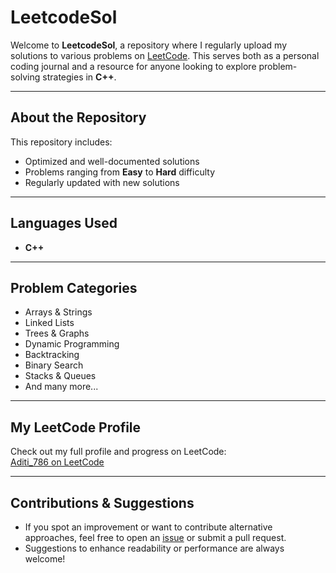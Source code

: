 # LeetcodeSol

Welcome to **LeetcodeSol**, a repository where I regularly upload my solutions to various problems on [LeetCode](https://leetcode.com/u/Aditi_786/). This serves both as a personal coding journal and a resource for anyone looking to explore problem-solving strategies in **C++**.

---

## About the Repository
This repository includes:
- Optimized and well-documented solutions  
- Problems ranging from **Easy** to **Hard** difficulty
- Regularly updated with new solutions  

---

## Languages Used
- **C++** 

---

## Problem Categories
- Arrays & Strings  
- Linked Lists  
- Trees & Graphs  
- Dynamic Programming  
- Backtracking  
- Binary Search  
- Stacks & Queues  
- And many more...

---

## My LeetCode Profile
Check out my full profile and progress on LeetCode:  
[Aditi_786 on LeetCode](https://leetcode.com/u/Aditi_786/)

---

## Contributions & Suggestions

- If you spot an improvement or want to contribute alternative approaches, feel free to open an [issue](https://github.com/Aditi-1304/LeetcodeSol/issues) or submit a pull request.  
- Suggestions to enhance readability or performance are always welcome!
